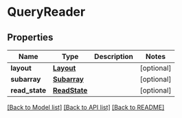# QueryReader

## Properties
Name | Type | Description | Notes
------------ | ------------- | ------------- | -------------
**layout** | [**Layout**](Layout.md) |  | [optional] 
**subarray** | [**Subarray**](Subarray.md) |  | [optional] 
**read_state** | [**ReadState**](ReadState.md) |  | [optional] 

[[Back to Model list]](../README.md#documentation-for-models) [[Back to API list]](../README.md#documentation-for-api-endpoints) [[Back to README]](../README.md)


